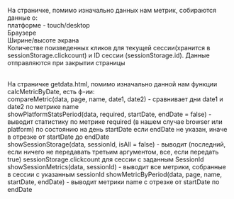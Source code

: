 На страничке, помимо изначально данных нам метрик, собираются данные о: <br/>
платформе - touch/desktop <br/>
Браузере <br/>
Ширине/высоте экрана <br/>
Количестве поизведенных кликов для текущей сессии(хранится в sessionStorage.clickcount) и ID сессии (sessionStorage.id). Данные отправляются при закрытии страницы <br/><br/>

На страничке getdata.html, помимо изначально данной нам функции calcMetricByDate, есть ф-ии: <br/>
compareMetric(data, page, name, date1, date2) - сравнивает дни date1 и date2 по метрике name <br/>
showPlatformStatsPeriod(data, required, startDate, endDate = false) - выводит статистику по метрике required (в нашем случае browser или platform) по состоянию на 
день startDate если endDate не указан, иначе в отрезке от startDate до endDate <br/>
showSessionStorage(data, sessionId, isAll = false) - выводит (последний, если ничего не передавать третьим аргументом, все, если передать true) sessionStorage.clickcount для сессии с заданным SessionId
showSessionMetrics(data, sessionId) - выводит все метрики, собранные в сессии с указанным sessionId
showMetricByPeriod(data, page, name, startDate, endDate) - выводит метрики name с отрезке от startDate по endDate
